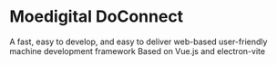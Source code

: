 # Moedigital DoConnect

A fast, easy to develop, and easy to deliver web-based user-friendly machine development framework
Based on Vue.js and electron-vite
